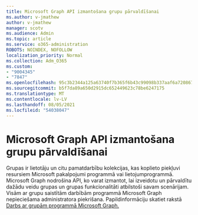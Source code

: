 ```yaml
---
title: Microsoft Graph API izmantošana grupu pārvaldīšanai
ms.author: v-jmathew
author: v-jmathew
manager: scotv
ms.audience: Admin
ms.topic: article
ms.service: o365-administration
ROBOTS: NOINDEX, NOFOLLOW
localization_priority: Normal
ms.collection: Adm_O365
ms.custom:
- "9004345"
- "7847"
ms.openlocfilehash: 95c3b2344a125a63740f7b365f6b43c99098b337aaf6a72086786ce6a7cb505d
ms.sourcegitcommit: b5f7da89a650d2915dc652449623c78be6247175
ms.translationtype: MT
ms.contentlocale: lv-LV
ms.lasthandoff: 08/05/2021
ms.locfileid: "54038047"
---
```

# <a name="use-microsoft-graph-api-to-manage-groups"></a>Microsoft Graph API izmantošana grupu pārvaldīšanai

Grupas ir lietotāju un citu pamatdarbību kolekcijas, kas koplieto piekļuvi resursiem Microsoft pakalpojumi programmā vai lietojumprogrammā. Microsoft Graph nodrošina API, ko varat izmantot, lai izveidotu un pārvaldītu dažādu veidu grupas un grupas funkcionalitāti atbilstoši savam scenārijam. Visām ar grupu saistītām darbībām programmā Microsoft Graph nepieciešama administratora piekrišana. Papildinformāciju skatiet rakstā [Darbs ar grupām programmā Microsoft Graph.](https://docs.microsoft.com/graph/api/resources/groups-overview)
